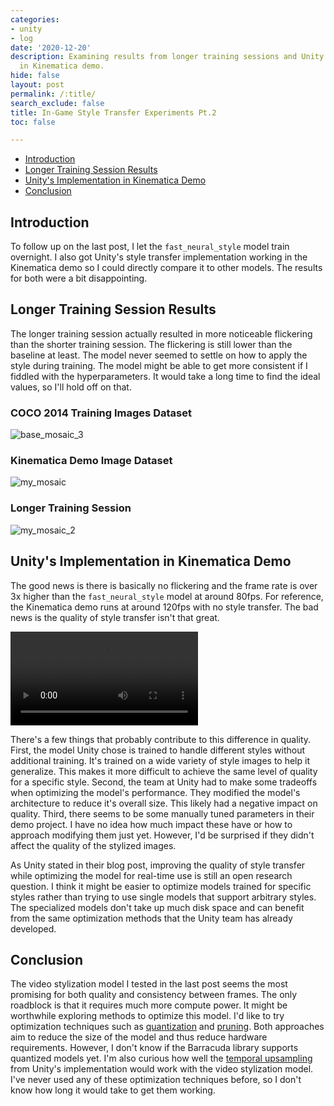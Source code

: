 ```yaml
---
categories:
- unity
- log
date: '2020-12-20'
description: Examining results from longer training sessions and Unity's implementation
  in Kinematica demo.
hide: false
layout: post
permalink: /:title/
search_exclude: false
title: In-Game Style Transfer Experiments Pt.2
toc: false

---
```


* [Introduction](#introduction)
* [Longer Training Session Results](#longer-training-session-results)
* [Unity's Implementation in Kinematica Demo](#unitys-implementation-in-kinematica-demo)
* [Conclusion](#conclusion)

## Introduction

To follow up on the last post, I let the `fast_neural_style` model train overnight. I also got Unity's style transfer implementation working in the Kinematica demo so I could directly compare it to other models. The results for both were a bit disappointing.

## Longer Training Session Results

The longer training session actually resulted in more noticeable flickering than the shorter training session. The flickering is still lower than the baseline at least. The model never seemed to settle on how to apply the style during training. The model might be able to get more consistent if I fiddled with the hyperparameters. It would take a long time to find the ideal values, so I'll hold off on that.

### COCO 2014 Training Images Dataset

![base_mosaic_3](./images/base_mosaic_3.gif)

### Kinematica Demo Image Dataset

![my_mosaic](./images/my_mosaic.gif)

### Longer Training Session

![my_mosaic_2](./images/my_mosaic_2.gif)



## Unity's Implementation in Kinematica Demo

The good news is there is basically no flickering and the frame rate is over 3x higher than the `fast_neural_style` model at around 80fps. For reference, the Kinematica demo runs at around 120fps with no style transfer. The bad news is the quality of style transfer isn't that great.

![](./videos/unity_style_kinematica_4.mp4)

There's a few things that probably contribute to this difference in quality. First, the model Unity chose is trained to handle different styles without additional training. It's trained on a wide variety of style images to help it generalize. This makes it more difficult to achieve the same level of quality for a specific style. Second, the team at Unity had to make some tradeoffs when optimizing the model's performance. They modified the model's architecture to reduce it's overall size. This likely had a negative impact on quality. Third, there seems to be some manually tuned parameters in their demo project. I have no idea how much impact these have or how to approach modifying them just yet. However, I'd be surprised if they didn't affect the quality of the stylized images.

As Unity stated in their blog post, improving the quality of style transfer while optimizing the model for real-time use is still an open research question. I think it might be easier to optimize models trained for specific styles rather than trying to use single models that support arbitrary styles. The specialized models don't take up much disk space and can benefit from the same optimization methods that the Unity team has already developed. 

## Conclusion

The video stylization model I tested in the last post seems the most promising for both quality and consistency between frames. The only roadblock is that it requires much more compute power. It might be worthwhile exploring methods to optimize this model. I'd like to try optimization techniques such as [quantization](https://pytorch.org/blog/introduction-to-quantization-on-pytorch/) and [pruning](https://pytorch.org/tutorials/intermediate/pruning_tutorial.html). Both approaches aim to reduce the size of the model and thus reduce hardware requirements. However, I don't know if the Barracuda library supports quantized models yet. I'm also curious how well the [temporal upsampling](https://blogs.unity3d.com/2020/11/25/real-time-style-transfer-in-unity-using-deep-neural-networks/) from Unity's implementation would work with the video stylization model. I've never used any of these optimization techniques before, so I don't know how long it would take to get them working.

